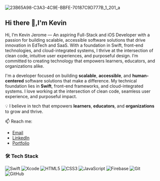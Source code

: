 ![23B65A98-C3A3-4C9E-BBFE-70187C9D777B_1_201_a](https://github.com/user-attachments/assets/0b6b6e76-8b6d-417c-a08a-a04bcc62138f)

## Hi there 👋,I'm Kevin
Hi, I’m Kevin Jerome — An aspiring Full-Stack and iOS Developer with a passion for building scalable, accessible software solutions that drive innovation in EdTech and SaaS. With a foundation in Swift, front-end technologies, and cloud-integrated systems, I thrive at the intersection of clean code, intuitive user experiences, and purposeful design. I’m committed to creating technology that empowers learners, educators, and organizations alike.

I'm a developer focused on building **scalable**, **accessible**, and **human-centered** software solutions that make a difference. My technical foundation lies in **Swift**, front-end frameworks, and cloud-integrated systems. I love working at the intersection of clean code, seamless user experience, and purposeful impact.

💡 I believe in tech that empowers **learners**, **educators**, and **organizations** to grow and thrive.

📫 Reach me:
- [Email](mailto:blade94781kj@gmail.com) 
- [LinkedIn](https://www.linkedin.com/in/kevin-jeromebladekj)
- [Portfolio](https://spiketek241.github.io/Portfolio-Website/)

### 🛠️ Tech Stack
![Swift](https://img.shields.io/badge/Swift-F05138?style=flat&logo=swift&logoColor=white)
![Xcode](https://img.shields.io/badge/Xcode-1575F9?style=flat&logo=xcode&logoColor=white)
![HTML5](https://img.shields.io/badge/HTML5-E34F26?style=flat&logo=html5&logoColor=white)
![CSS3](https://img.shields.io/badge/CSS3-1572B6?style=flat&logo=css3&logoColor=white)
![JavaScript](https://img.shields.io/badge/JavaScript-F7DF1E?style=flat&logo=javascript&logoColor=black)
![Firebase](https://img.shields.io/badge/Firebase-FFCA28?style=flat&logo=firebase&logoColor=black)
![Git](https://img.shields.io/badge/Git-F05032?style=flat&logo=git&logoColor=white)
![GitHub](https://img.shields.io/badge/GitHub-181717?style=flat&logo=github&logoColor=white)
